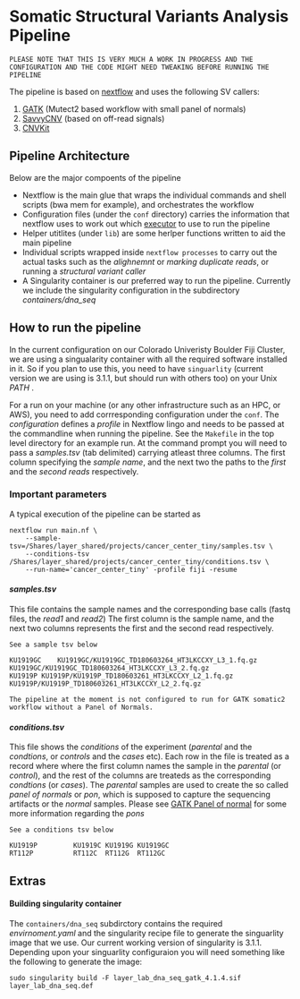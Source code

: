 # Somatic Structural Variants Analysis Pipeline
 `PLEASE NOTE THAT THIS IS VERY MUCH A WORK IN PROGRESS AND THE CONFIGURATION AND THE CODE MIGHT NEED TWEAKING BEFORE RUNNING THE PIPELINE`

The pipeline is based on [nextflow](https://www.nextflow.io) and uses the following SV callers:
1. [GATK](https://gatk.broadinstitute.org/hc/en-us/articles/360035535892-Somatic-copy-number-variant-discovery-CNVs-) (Mutect2 based workflow with small panel of normals)
2. [SavvyCNV](https://github.com/rdemolgen/SavvySuite) (based on off-read signals)
3. [CNVKit](https://cnvkit.readthedocs.io/en/stable/)

## Pipeline Architecture
Below are the major compoents of the pipeline
- Nextflow is the main glue that wraps the individual commands and shell scripts (bwa mem for example), and orchestrates the workflow
- Configuration files (under the `conf` directory) carries the information that nextflow uses to work out which [executor](https://www.nextflow.io/docs/latest/executor.html) to use to run the pipeline
- Helper utitlites (under `lib`) are some herlper functions written to aid the main pipeline
- Individual scripts wrapped inside `nextflow processes` to carry out the actual tasks such as the *alighnemnt* or *marking duplicate reads*, or running a *structural variant caller*
- A Singularity container is our preferred way to run the pipeline. Currently we include the singularity configuration in the subdirectory *containers/dna_seq*

## How to run the pipeline
In the current configuration on our Colorado Univeristy Boulder Fiji Cluster, we are using a singualarity container with all the required software installed in it. So if you plan to use this, you need to have `singuarlity` (current version we are using is 3.1.1, but should run with others too) on your Unix *PATH* .

For a run on your machine (or any other infrastructure such as an HPC, or AWS), you need to add corrresponding configuration under the `conf`. The *configuration* defines a *profile* in Nextflow lingo and needs to be passed at the commandline when running the pipeline. See the `Makefile` in the top level directory for an example run. At the command prompt  you will need to pass a *samples.tsv* (tab delimited) carrying atleast three columns. The first column specifying the *sample name*, and the next two the paths to the *first* and the *second reads* respectively.
### Important parameters
A typical execution of the pipeline can be started as

    nextflow run main.nf \
		--sample-tsv=/Shares/layer_shared/projects/cancer_center_tiny/samples.tsv \
		--conditions-tsv /Shares/layer_shared/projects/cancer_center_tiny/conditions.tsv \
		--run-name='cancer_center_tiny' -profile fiji -resume
#### *samples.tsv*
This file contains the sample names and the corresponding base calls (fastq files, the *read1* and *read2*)
The first column is the sample name, and the next two columns represents the first and the second read respectively. 

`See a sample tsv below`

    KU1919GC	KU1919GC/KU1919GC_TD180603264_HT3LKCCXY_L3_1.fq.gz	KU1919GC/KU1919GC_TD180603264_HT3LKCCXY_L3_2.fq.gz
    KU1919P	KU1919P/KU1919P_TD180603261_HT3LKCCXY_L2_1.fq.gz	KU1919P/KU1919P_TD180603261_HT3LKCCXY_L2_2.fq.gz
`The pipeline at the moment is not configured to run for GATK somatic2 workflow without a Panel of Normals.`

#### *conditions.tsv*
This file shows the *conditions* of the experiment (*parental* and the *condtions*, or *controls* and the *cases* etc). Each row in the file is treated as a record where where the first column names the sample in the *parental* (or *control*), and the rest of the columns are treateds as the corresponding *condtions* (or *cases*). The *parental* samples are used to create the so called *panel of normals* or *pon*, which is supposed to capture the sequencing artifacts or the *normal* samples. Please see [GATK Panel of normal](https://gatk.broadinstitute.org/hc/en-us/articles/360035890631-Panel-of-Normals-PON-) for some more information regarding the *pons*

`See a conditions tsv below`

    KU1919P         KU1919C KU1919G KU1919GC
    RT112P          RT112C  RT112G  RT112GC

## Extras
#### Building singularity container
The `containers/dna_seq` subdirctory contains the required *envirnoment.yaml* and the singularity recipe file to generate the singuarlity image that we use. Our current working version of singularity is 3.1.1. Depending upon your singuarlity configuraion you will need something like the following to generate the image:

    sudo singularity build -F layer_lab_dna_seq_gatk_4.1.4.sif layer_lab_dna_seq.def

